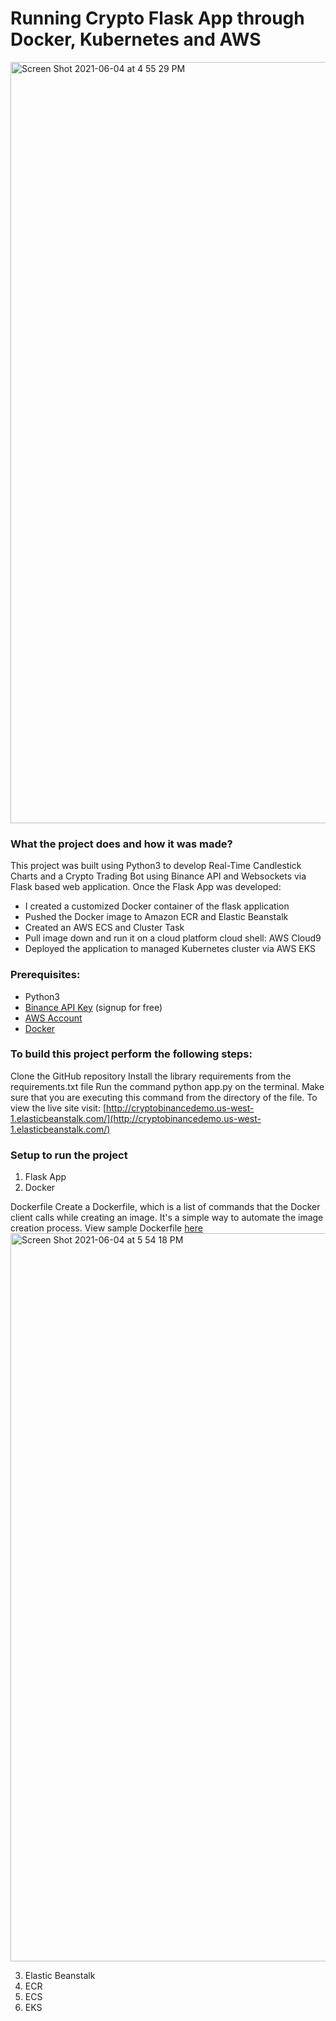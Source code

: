 # Running Crypto Flask App through Docker, Kubernetes and AWS
<img width="1218" alt="Screen Shot 2021-06-04 at 4 55 29 PM" src="https://user-images.githubusercontent.com/78613742/120873336-9013ad00-c556-11eb-99d9-e5d47e0f5933.png">


### What the project does and how it was made?
This project was built using Python3 to develop Real-Time Candlestick Charts and a Crypto Trading Bot using Binance API and Websockets via Flask based web application. Once the Flask App was developed:
* I created a customized Docker container of the flask application
* Pushed the Docker image to Amazon ECR and Elastic Beanstalk
* Created an AWS ECS and Cluster Task
* Pull image down and run it on a cloud platform cloud shell: AWS Cloud9
* Deployed the application to managed Kubernetes cluster via AWS EKS

### Prerequisites:
* Python3
* [Binance API Key](https://www.binance.com/en) (signup for free)
* [AWS Account](https://aws.amazon.com/free/)
* [Docker](https://docs.docker.com/)



### To build this project perform the following steps:

Clone the GitHub repository
Install the library requirements from the requirements.txt file
Run the command python app.py on the terminal. Make sure that you are executing this command from the directory of the file.
To view the live site visit: [http://cryptobinancedemo.us-west-1.elasticbeanstalk.com/](http://cryptobinancedemo.us-west-1.elasticbeanstalk.com/)

### Setup to run the project
1. Flask App
2. Docker

Dockerfile
Create a Dockerfile, which is a list of commands that the Docker client calls while creating an image. It's a simple way to automate the image creation process. View sample Dockerfile [here]()
<img width="1165" alt="Screen Shot 2021-06-04 at 5 54 18 PM" src="https://user-images.githubusercontent.com/78613742/120874956-f8b25800-c55d-11eb-8024-bcd288e1f958.png">

3. Elastic Beanstalk
4. ECR
5. ECS
6. EKS


